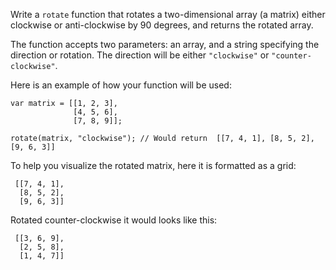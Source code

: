 Write a `rotate` function that rotates a two-dimensional array (a matrix) either clockwise or anti-clockwise by 90 degrees, and returns the rotated array.

The function accepts two parameters: an array, and a string specifying the direction or rotation. The direction will be either `"clockwise"` or `"counter-clockwise"`.

Here is an example of how your function will be used:

```
var matrix = [[1, 2, 3],
              [4, 5, 6],
              [7, 8, 9]];

rotate(matrix, "clockwise"); // Would return  [[7, 4, 1], [8, 5, 2],  [9, 6, 3]]
```

To help you visualize the rotated matrix, here it is formatted as a grid:

```
 [[7, 4, 1],
  [8, 5, 2],
  [9, 6, 3]]
```

Rotated counter-clockwise it would looks like this:

```
 [[3, 6, 9],
  [2, 5, 8],
  [1, 4, 7]]
```

